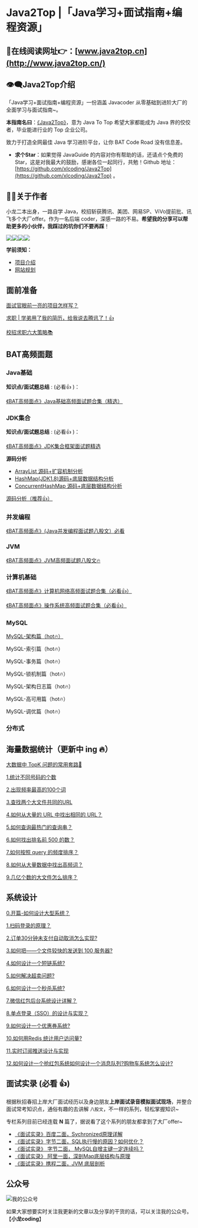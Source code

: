 <!-- DOCTOC SKIP -->

# Java2Top |「Java学习+面试指南+编程资源」

## 📖在线阅读网址👉：[www.java2top.cn](http://www.java2top.cn/)

## 👁‍🗨Java2Top介绍

「Java学习+面试指南+编程资源」一份涵盖 Javacoder 从零基础到进阶大厂的全面学习与面试指南~。

**本指南名曰**：[《Java2Top》](www.java2top.cn)，意为 Java To Top 希望大家都能成为 Java 界的佼佼者，毕业能进行业的 Top 企业公司。

致力于打造全网最佳 Java 学习进阶平台，让你 BAT Code Road 没有信息差。

- **求个Star**：如果觉得 JavaGuide 的内容对你有帮助的话，还请点个免费的 Star，这是对我最大的鼓励，感谢各位一起同行，共勉！Github 地址：[https://github.com/xlcoding/Java2Top](https://github.com/xlcoding/Java2Top) 。

## 👨‍💻关于作者

小龙二本出身，一路自学 Java，校招斩获腾讯、美团、网易SP、ViVo提前批、讯飞多个大厂offer。作为一名后端 coder，深感一路的不易。**希望我的分享可以帮助更多的小伙伴，我踩过的坑你们不要再踩**！

[<img src="https://img.shields.io/badge/WhChat-微信交流群-yellowgreen">](https://img.shields.io/badge/WhChat-微信交流群-yellowgreen)[<img src="https://img.shields.io/badge/公众号-小龙coding-brightgreen">](https://mp.weixin.qq.com/s/9HZng1BcsLHnOpPKVBt6IQ)[<img src="https://img.shields.io/badge/知乎-小龙coding-orange">](https://www.zhihu.com/people/jakelong-37)[<img src="https://img.shields.io/badge/在线-计算机经典书籍-blue">](https://mp.weixin.qq.com/s/Co4UCJfPfCsbfwUXQC24Wg)

**学前须知：**

* [项目介绍](../java2top/intro.md)
* [网站规划](../java2top/todo.md)

## 面前准备

[面试官眼前一亮的项目怎样写？](./docs/guide/interview/project.md)

[求职 | 学弟用了我的简历，给我说去腾讯了！👍](./docs/guide/interview/recruit.md)

[校招求职六大策略📚](./docs/guide/interview/six-method.md)

## BAT高频面题

### Java基础

**知识点/面试题总结** : (必看:+1: )：

[《BAT高频面点》Java基础高频面试题合集（精选）](./docs/guide/java/basic/java-basic.md)

### JDK集合

**知识点/面试题总结** : (必看:+1: )：

[《BAT高频面点》JDK集合框架面试题精选](./docs/guide/java/collection/java-collection.md)

**源码分析**

* [ArrayList 源码+扩容机制分析](docs/java/collection/arraylist-source-code.md)
* [HashMap(JDK1.8)源码+底层数据结构分析](docs/java/collection/hashmap-source-code.md)
* [ConcurrentHashMap 源码+底层数据结构分析](docs/java/collection/concurrent-hash-map-source-code.md)

[源码分析（推荐👍）](./docs/guide/java/collection/java-collection-code.md)

### 并发编程

[《BAT高频面点》(Java并发编程面试题八股文）必看](./docs/guide/java/concurrent/java-concurrent.md)

### JVM

[《BAT高频面点》JVM高频面试题八股文🔥](./docs/guide/java/jvm/java-jvm.md)

### 计算机基础

[《BAT高频面点》计算机网络高频面试题合集（必看👍）](./docs/guide/java/computer-basic/network.md)

[《BAT高频面点》操作系统高频面试题合集（必看👍）](./docs/guide/java/computer-basic/operate-system.md)

### MySQL

[MySQL-架构篇（hot🔥）](./docs/guidejava/database/mysql/java-mysql-0-structure.md)

MySQL-索引篇（hot🔥）

MySQL-事务篇（hot🔥）

MySQL-锁机制篇（hot🔥）

MySQL-架构日志篇（hot🔥）

MySQL-高可用篇（hot🔥）

MySQL-调优篇（hot🔥）

### 分布式

## 海量数据统计（更新中 ing 🔥）

[大数据中 TopK 问题的常用套路🎈](./docs/guide/mass-data/0-topk-template.md)

[1.统计不同号码的个数](./docs/guide/mass-data/1-count-phone-num.md)

[2.出现频率最高的100个词](./docs/guide/mass-data/2-find-hign-frequency-word.md)

[3.查找两个大文件共同的URL](./docs/guide/mass-data/3-find-same-url.md)

[4.如何从大量的 URL 中找出相同的 URL？](./docs/guide/mass-data/4-find-mid-num.md)

[5.如何查询最热门的查询串？](./docs/guide/mass-data/5-find-hot-string.md)

[6.如何找出排名前 500 的数？](./docs/guide/mass-data/6-top-500-num.md)

[7.如何按照 query 的频度排序？](./docs/guide/mass-data/7-query-frequency-sort.md)

[8.如何从大量数据中找出高频词？](./docs/guide/mass-data/8-high-frequency.md)

[9.几亿个数的大文件怎么排序？](./docs/guide/mass-data/9-sort-500-million-large-files.md)

## 系统设计

[0.开篇-如何设计大型系统？]()

[1.扫码登录的原理？](./docs/guide/system-design/1-scan-code-login.md)

[2.订单30分钟未支付自动取消怎么实现?]()

[3.如何把——个文件较快的发送到 100 服务器?]()

[4.如何设计一个短链系统?]()

[5.如何解决超卖问题?]()

[6.如何设计一个秒杀系统?]()

[7.微信红包后台系统设计详解？]()

[8.单点登录（SSO）的设计与实现？]()

[9.如何设计一个优惠券系统?]()

[10.如何用Redis 统计用户访问量?]()

[11.实时订阅推送设计与实现]()

[12.如何设计一个抢红包系统如何设计一个消息队列?购物车系统怎么设计?]()

## 面试实录 (必看 :+1:)

根据秋招春招上岸大厂面试经历以及身边朋友**上岸面试录音模拟面试现场**，并整合面试常考知识点，通俗有趣的去讲解 `八股文`，不一样的系列，轻松掌握知识~

专栏系列目前已经连载 **N** 篇了，据说看了这个系列的朋友都拿到了大厂offer~

- [《面试实录》百度二面，Sychronized原理详解](./docs/guide/memoir/1.md)
- [《面试实录》字节二面，SQL执行慢的原因？如何优化？](./docs/guide/memoir/2.md)
- [《面试实录》 字节二面， MySQL自增主键一定连续吗？](./docs/guide/memoir/3.md)
- [《面试实录》 阿里一面，深剖Map底层结构与原理](./docs/guide/memoir/4.md)
- [《面试实录》携程二面，JVM 底层剖析](./docs/guide/memoir/5.md)

## 公众号

![我的公众号](https://xiaolongcoder.oss-cn-beijing.aliyuncs.com/imgs/Java2Top/concurrent202303202215699.png)

如果大家想要实时关注我更新的文章以及分享的干货的话，可以关注我的公众号。【**小龙coding**】

